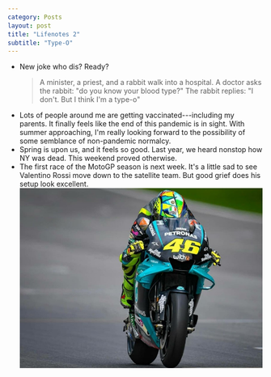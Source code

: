 ```yaml
---
category: Posts
layout: post
title: "Lifenotes 2"
subtitle: "Type-O"
---
```


- New joke who dis? Ready?
  > A minister, a priest, and a rabbit walk into a
  > hospital. A doctor asks the rabbit: "do you know your blood type?" The rabbit
  > replies: "I don't. But I think I'm a type-o"
- Lots of people around me are getting vaccinated---including my parents. It finally feels like the
  end of this pandemic is in sight. With summer approaching, I'm really looking
  forward to the possibility of some semblance of non-pandemic normalcy.
- Spring is upon us, and it feels so good. Last year, we heard nonstop how NY
  was dead. This weekend proved otherwise.
- The first race of the MotoGP season is next week. It's a little sad to see
  Valentino Rossi move down to the satellite team. But good grief does his
  setup look excellent.
  ![Valentino Rossi on his new Petronas Yamaha](/assets/images/articles/rossi-petronas.jpg)
